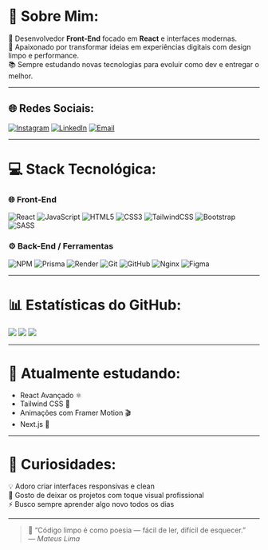 # 💫 Sobre Mim:
🎯 Desenvolvedor **Front-End** focado em **React** e interfaces modernas.  
🚀 Apaixonado por transformar ideias em experiências digitais com design limpo e performance.  
📚 Sempre estudando novas tecnologias para evoluir como dev e entregar o melhor.  

---

## 🌐 Redes Sociais:
[![Instagram](https://img.shields.io/badge/-Instagram-%23E4405F?style=for-the-badge&logo=Instagram&logoColor=white)](https://instagram.com/Mateus.lm00)
[![LinkedIn](https://img.shields.io/badge/-LinkedIn-%230077B5?style=for-the-badge&logo=LinkedIn&logoColor=white)](https://linkedin.com/in/mateus-lima-b64859330)
[![Email](https://img.shields.io/badge/-Gmail-D14836?style=for-the-badge&logo=Gmail&logoColor=white)](mailto:matheus2022y@gmail.com)

---

# 💻 Stack Tecnológica:

### 🌐 Front-End
![React](https://img.shields.io/badge/-React-20232A?style=for-the-badge&logo=react&logoColor=61DAFB)
![JavaScript](https://img.shields.io/badge/-JavaScript-F7DF1E?style=for-the-badge&logo=javascript&logoColor=black)
![HTML5](https://img.shields.io/badge/-HTML5-E34F26?style=for-the-badge&logo=html5&logoColor=white)
![CSS3](https://img.shields.io/badge/-CSS3-1572B6?style=for-the-badge&logo=css3&logoColor=white)
![TailwindCSS](https://img.shields.io/badge/-TailwindCSS-38B2AC?style=for-the-badge&logo=tailwindcss&logoColor=white)
![Bootstrap](https://img.shields.io/badge/-Bootstrap-563D7C?style=for-the-badge&logo=bootstrap&logoColor=white)
![SASS](https://img.shields.io/badge/-SASS-CC6699?style=for-the-badge&logo=sass&logoColor=white)

### ⚙️ Back-End / Ferramentas
![NPM](https://img.shields.io/badge/-NPM-CB3837?style=for-the-badge&logo=npm&logoColor=white)
![Prisma](https://img.shields.io/badge/-Prisma-3982CE?style=for-the-badge&logo=prisma&logoColor=white)
![Render](https://img.shields.io/badge/-Render-46E3B7?style=for-the-badge&logo=render&logoColor=white)
![Git](https://img.shields.io/badge/-Git-F05033?style=for-the-badge&logo=git&logoColor=white)
![GitHub](https://img.shields.io/badge/-GitHub-181717?style=for-the-badge&logo=github&logoColor=white)
![Nginx](https://img.shields.io/badge/-Nginx-009639?style=for-the-badge&logo=nginx&logoColor=white)
![Figma](https://img.shields.io/badge/-Figma-F24E1E?style=for-the-badge&logo=figma&logoColor=white)

---

# 📊 Estatísticas do GitHub:
![](https://github-readme-stats.vercel.app/api?username=Mateus97lima&theme=tokyonight&hide_border=false&include_all_commits=true&count_private=true)
![](https://github-readme-streak-stats.herokuapp.com/?user=Mateus97lima&theme=tokyonight&hide_border=false)
![](https://github-readme-stats.vercel.app/api/top-langs/?username=Mateus97lima&theme=tokyonight&hide_border=false&layout=compact)

---

# 🧠 Atualmente estudando:
- React Avançado ⚛️  
- Tailwind CSS 💨  
- Animações com Framer Motion 🎬  
- Next.js 🧩  

---

# 🧩 Curiosidades:
💡 Adoro criar interfaces responsivas e clean  
🎨 Gosto de deixar os projetos com toque visual profissional  
⚡ Busco sempre aprender algo novo todos os dias  

---

> 💬 “Código limpo é como poesia — fácil de ler, difícil de esquecer.”  
> — *Mateus Lima*
<!-- Proudly created with GPRM ( https://gprm.itsvg.in ) -->
